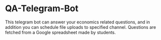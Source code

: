 # QA-Telegram-Bot
This telegram bot can answer your economics related questions, and in addition you can schedule file uploads to specified channel.
Questions are fetched from a Google spreadsheet made by students. 
